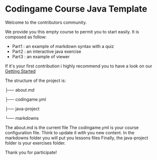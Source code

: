 # Codingame Course Java Template


Welcome to the contributors community.

We provide you this empty course to permit you to start easily.
It is composed as follow:
* Part1 : an example of markdown syntax with a quiz
* Part2 : an interactive java exercise
* Part3 : an example of viewer


If it's your first contribution i highly recommend you to have a look on our [Getting Started](https://docs.google.com/a/codingame.com/document/d/16Wht_sw6nGyv8KOA35CvBjXVGXs-8uyQbZkOk8s8EDk/edit?usp=sharing) 

The structure of the project is: 


├── about.md

├── codingame.yml

├── java-project

└── markdowns

The about.md is the current file
The codingame.yml is your course configuration file. Think to update it with you new content.
In the markdowns folder you will put you lessons files
Finally, the java-project folder is your exercises folder.


Thank you for participate!



